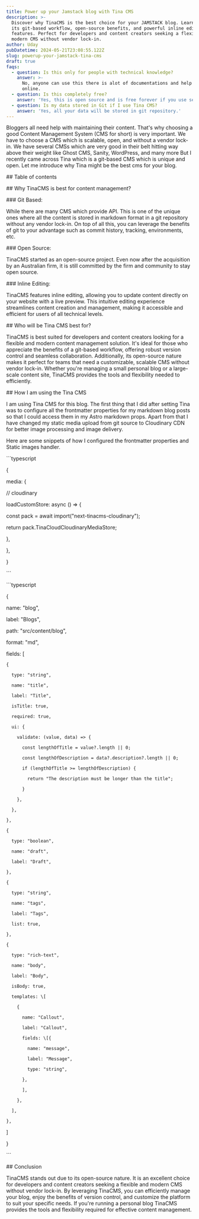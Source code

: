 ```yaml
---
title: Power up your Jamstack blog with Tina CMS
description: >-
  Discover why TinaCMS is the best choice for your JAMSTACK blog. Learn about
  its git-based workflow, open-source benefits, and powerful inline editing
  features. Perfect for developers and content creators seeking a flexible,
  modern CMS without vendor lock-in.
author: Uday
pubDatetime: 2024-05-21T23:08:55.122Z
slug: powerup-your-jamstack-tina-cms
draft: true
faqs:
  - question: Is this only for people with technical knowledge?
    answer: >-
      No, anyone can use this there is alot of documentations and help available
      online.
  - question: Is this completely free?
    answer: 'Yes, this is open source and is free forever if you use self hosting.'
  - question: Is my data stored in Git if I use Tina CMS?
    answer: 'Yes, all your data will be stored in git repository.'
---
```


Bloggers all need help with maintaining their content. That's why choosing a good Content Management System (CMS for short) is very important. We have to choose a CMS which is scalable, open, and without a vendor lock-in. We have several CMSs which are very good in their belt hitting way above their weight like Ghost CMS, Sanity, WordPress, and many more But I recently came across Tina which is a git-based CMS which is unique and open. Let me introduce why Tina might be the best cms for your blog.

\## Table of contents

\## Why TinaCMS is best for content management?

\### Git Based:

While there are many CMS which provide API. This is one of the unique ones where all the content is stored in markdown format in a git repository without any vendor lock-in. On top of all this, you can leverage the benefits of git to your advantage such as commit history, tracking, environments, etc.

\### Open Source:

TinaCMS started as an open-source project. Even now after the acquisition by an Australian firm, it is still committed by the firm and community to stay open source.

\### Inline Editing:

TinaCMS features inline editing, allowing you to update content directly on your website with a live preview. This intuitive editing experience streamlines content creation and management, making it accessible and efficient for users of all technical levels.

\## Who will be Tina CMS best for?

TinaCMS is best suited for developers and content creators looking for a flexible and modern content management solution. It's ideal for those who appreciate the benefits of a git-based workflow, offering robust version control and seamless collaboration. Additionally, its open-source nature makes it perfect for teams that need a customizable, scalable CMS without vendor lock-in. Whether you're managing a small personal blog or a large-scale content site, TinaCMS provides the tools and flexibility needed to efficiently.

\## How I am using the Tina CMS

I am using Tina CMS for this blog. The first thing that I did after setting Tina was to configure all the frontmatter properties for my markdown blog posts so that I could access them in my Astro markdown props. Apart from that I have changed my static media upload from git source to Cloudinary CDN for better image processing and image delivery.

Here are some snippets of how I configured the frontmatter properties and Static images handler.

\`\`\`typescript

{

&#x9;media: {

&#x9;  // cloudinary

&#x9;  loadCustomStore: async () => {

&#x9;    const pack = await import("next-tinacms-cloudinary");

&#x9;    return pack.TinaCloudCloudinaryMediaStore;

&#x9;  },

&#x9;},

}

\`\`\`

\`\`\`typescript

{

name: "blog",

label: "Blogs",

path: "src/content/blog",

format: "md",

fields: \[

```
{  

  type: "string",  

  name: "title",  

  label: "Title",  

  isTitle: true,  

  required: true,  

  ui: {  

    validate: (value, data) => {  

      const lengthOfTitle = value?.length || 0;  

      const lengthOfDescription = data?.description?.length || 0;  

      if (lengthOfTitle >= lengthOfDescription) {  

        return "The description must be longer than the title";  

      }  

    },  

  },  

},

{  

  type: "boolean",  

  name: "draft",  

  label: "Draft",  

},  

{  

  type: "string",  

  name: "tags",  

  label: "Tags",  

  list: true,  

},  

{  

  type: "rich-text",  

  name: "body",  

  label: "Body",  

  isBody: true,  

  templates: \[  

    {  

      name: "Callout",  

      label: "Callout",  

      fields: \[{  

        name: "message",  

        label: "Message",  

        type: "string",  

      },  

      ],  

    },  

  ],  

},
```

&#x9;]

}

\`\`\`

\## Conclusion

TinaCMS stands out due to its open-source nature. It is an excellent choice for developers and content creators seeking a flexible and modern CMS without vendor lock-in. By leveraging TinaCMS, you can efficiently manage your blog, enjoy the benefits of version control, and customize the platform to suit your specific needs. If you're running a personal blog TinaCMS provides the tools and flexibility required for effective content management.
